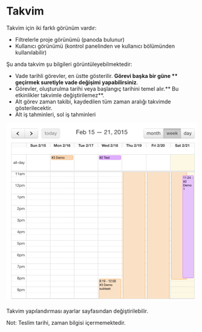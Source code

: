 Takvim
========

Takvim için iki farklı görünüm vardır:

- Filtrelerle proje görünümü (panoda bulunur)
- Kullanıcı görünümü (kontrol panelinden ve kullanıcı bölümünden kullanılabilir)

Şu anda takvim şu bilgileri görüntüleyebilmektedir:

- Vade tarihli görevler, en üstte gösterilir. **Görevi başka bir güne ** geçirmek suretiyle vade değişimi yapabilirsiniz**.
- Görevler, oluşturulma tarihi veya başlangıç tarihini temel alır.** Bu etkinlikler takvimle değiştirilemez**.
- Alt görev zaman takibi, kaydedilen tüm zaman aralığı takvimde gösterilecektir.
- Alt iş tahminleri, sol iş tahminleri

![Calendar](../screenshots/calendar.png)

Takvim yapılandırması ayarlar sayfasından değiştirilebilir.

Not: Teslim tarihi, zaman bilgisi içermemektedir.
